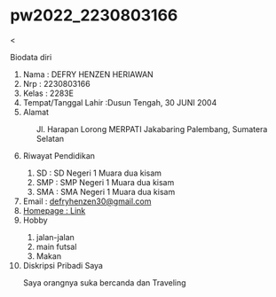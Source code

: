 # pw2022_2230803166
<<html>    
 <head>      <title>Biodata</title>     

</head>    

<body>      

<p>Biodata diri</p>        

<ol start=”1″ type=”1″>        

<li>Nama : DEFRY HENZEN HERIAWAN</li>        

<li>Nrp : 2230803166</li>        

<li>Kelas : 2283E</li>        

<li>Tempat/Tanggal Lahir :Dusun Tengah, 30 JUNI 2004</li>        

<li>Alamat </li>       

 <ol type=>           

 Jl. Harapan Lorong MERPATI Jakabaring            Palembang, Sumatera Selatan        

</ol>        

<li>Riwayat Pendidikan </li>        

<ol start=”1″ type=”A”>            

<li>SD : SD Negeri 1 Muara dua kisam</li>            

<li>SMP : SMP Negeri 1 Muara dua kisam</li>            

<li>SMA : SMA Negeri 1 Muara dua kisam</li>        

</ol>        

<li>Email : <a href=”defryhenzen30@gmail.com”>defryhenzen30@gmail.com</a</li>       

 <li>Homepage : <a href=”LINK.html”>Link</a></li>        

<li>Hobby </li>        

<ol start=”1″ type=”A”>            

<li>jalan-jalan</li>            

<li>main futsal</li>            

<li>Makan</li>        

</ol>        

<li>Diskripsi Pribadi Saya </li>        

Saya orangnya suka bercanda dan Traveling        

</ol>    

</body>

</html>